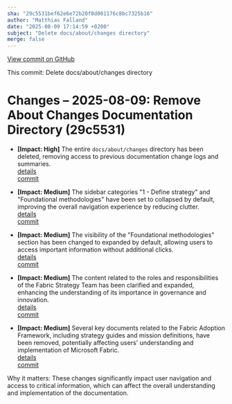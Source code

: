 ```yaml
---
sha: "29c5531bef62e6e72b20f0d001176c8bc7325b16"
author: "Matthias Falland"
date: "2025-08-09 17:14:59 +0200"
subject: "Delete docs/about/changes directory"
merge: false
---
```


[View commit on GitHub](https://github.com/TheTrustedAdvisor/FabricAdoptionFramework/commit/29c5531bef62e6e72b20f0d001176c8bc7325b16)

This commit: Delete docs/about/changes directory

# Changes – 2025-08-09: Remove About Changes Documentation Directory (29c5531)

- **[Impact: High]** The entire `docs/about/changes` directory has been deleted, removing access to previous documentation change logs and summaries.  
   [details](/docs/about/changes/2025-08-09-17-14-59)  
   [commit](https://github.com/TheTrustedAdvisor/FabricAdoptionFramework/commit/29c5531bef62e6e72b20f0d001176c8bc7325b16)

- **[Impact: Medium]** The sidebar categories "1 - Define strategy" and "Foundational methodologies" have been set to collapsed by default, improving the overall navigation experience by reducing clutter.  
   [details](/docs/about/changes/2025-08-07-14-01-29)  
   [commit](https://github.com/TheTrustedAdvisor/FabricAdoptionFramework/commit/08b52a65abd403612f5df4029d2d518a8d5ca89b)

- **[Impact: Medium]** The visibility of the "Foundational methodologies" section has been changed to expanded by default, allowing users to access important information without additional clicks.  
   [details](/docs/about/changes/2025-08-08-17-33-24)  
   [commit](https://github.com/TheTrustedAdvisor/FabricAdoptionFramework/commit/122f86d52a99006e690dda8e4e557ba3ef1a3cb3)

- **[Impact: Medium]** The content related to the roles and responsibilities of the Fabric Strategy Team has been clarified and expanded, enhancing the understanding of its importance in governance and innovation.  
   [details](/docs/about/changes/2025-08-09-14-58-26)  
   [commit](https://github.com/TheTrustedAdvisor/FabricAdoptionFramework/commit/183b778c5d616357cd5a9bfec0148b3fdbf2fe5b)

- **[Impact: Medium]** Several key documents related to the Fabric Adoption Framework, including strategy guides and mission definitions, have been removed, potentially affecting users' understanding and implementation of Microsoft Fabric.  
   [details](/docs/about/changes/2025-07-20-21-41-30)  
   [commit](https://github.com/TheTrustedAdvisor/FabricAdoptionFramework/commit/1a084247ade55ad5ab8db4728082376b22d9906b)

Why it matters: These changes significantly impact user navigation and access to critical information, which can affect the overall understanding and implementation of the documentation.
